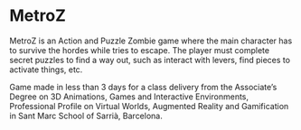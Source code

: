 # MetroZ


MetroZ is an Action and Puzzle Zombie game where the main character has to survive the hordes while tries to escape. The player must complete secret puzzles to find a way out, such as interact with levers, find pieces to activate things, etc.

Game made in less than 3 days for a class delivery from the Associate’s Degree on 3D Animations, Games and Interactive Environments, Professional Profile on Virtual Worlds, Augmented Reality and Gamification in Sant Marc School of Sarrià, Barcelona. 
